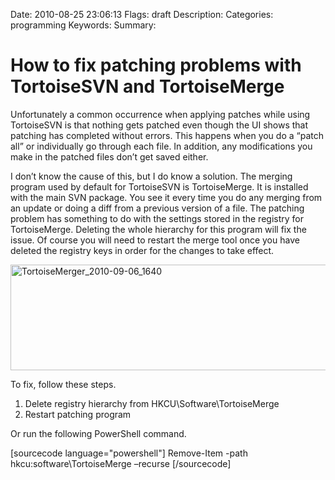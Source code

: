 Date: 2010-08-25 23:06:13
Flags: draft
Description:
Categories: programming
Keywords:
Summary:

# How to fix patching problems with TortoiseSVN and TortoiseMerge

Unfortunately a common occurrence when applying patches while using TortoiseSVN is that nothing gets patched even though the UI shows that patching has completed without errors. This happens when you do a “patch all” or individually go through each file. In addition, any modifications you make in the patched files don’t get saved either.

I don’t know the cause of this, but I do know a solution. The merging program used by default for TortoiseSVN is TortoiseMerge. It is installed with the main SVN package. You see it every time you do any merging from an update or doing a diff from a previous version of a file. The patching problem has something to do with the settings stored in the registry for TortoiseMerge. Deleting the whole hierarchy for this program will fix the issue. Of course you will need to restart the merge tool once you have deleted the registry keys in order for the changes to take effect.

<a href="http://jjasonclark.files.wordpress.com/2010/08/tortoisemerger_20100906_16401.png"><img style="display:inline;border:0;" title="TortoiseMerger_2010-09-06_1640" src="http://jjasonclark.files.wordpress.com/2010/08/tortoisemerger_20100906_1640_thumb1.png" border="0" alt="TortoiseMerger_2010-09-06_1640" width="518" height="169" /></a>

To fix, follow these steps.
<ol>
	<li>Delete registry hierarchy from HKCU\Software\TortoiseMerge</li>
	<li>Restart patching program</li>
</ol>
Or run the following PowerShell command.

[sourcecode language="powershell"]
Remove-Item -path hkcu:software\TortoiseMerge –recurse
[/sourcecode]

